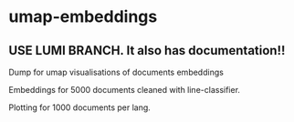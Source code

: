 # umap-embeddings

## USE LUMI BRANCH. It also has documentation!!

Dump for umap visualisations of documents embeddings

Embeddings for 5000 documents cleaned with line-classifier.

Plotting for 1000 documents per lang.
